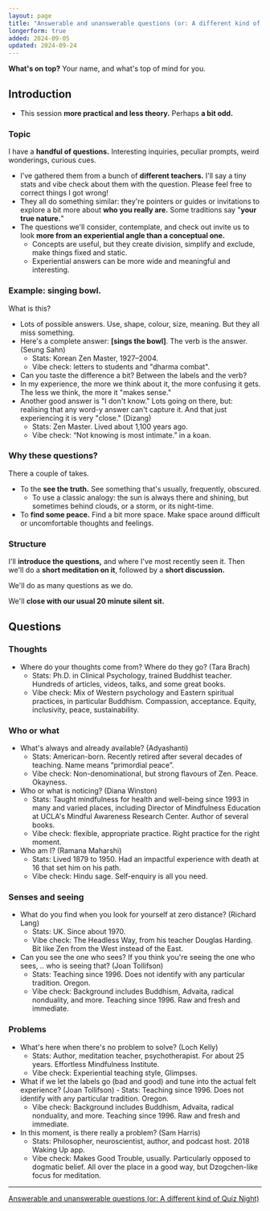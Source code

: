 ```yaml
---
layout: page
title: "Answerable and unanswerable questions (or: A different kind of Quiz Night)"
longerform: true
added: 2024-09-05
updated: 2024-09-24
---
```


**What's on top?** Your name, and what's top of mind for you.

## Introduction

- This session **more practical and less theory.** Perhaps **a bit odd.**

### Topic

I have a **handful of questions.** Interesting inquiries, peculiar prompts, weird wonderings, curious cues.

- I've gathered them from a bunch of **different teachers.** I'll say a tiny stats and vibe check about them with the question. Please feel free to correct things I got wrong!
- They all do something similar: they're pointers or guides or invitations to explore a bit more about **who you really are.** Some traditions say "**your true nature.**"
- The questions we'll consider, contemplate, and check out invite us to look **more from an experiential angle than a conceptual one.**
    - Concepts are useful, but they create division, simplify and exclude, make things fixed and static.
    - Experiential answers can be more wide and meaningful and interesting.

### Example: singing bowl.

What is this?

- Lots of possible answers. Use, shape, colour, size, meaning. But they all miss something.
- Here's a complete answer: **[sings the bowl]**. The verb is the answer. (Seung Sahn)
    - Stats: Korean Zen Master, 1927–2004.
    - Vibe check: letters to students and "dharma combat".
- Can you taste the difference a bit? Between the labels and the verb?
- In my experience, the more we think about it, the more confusing it gets. The less we think, the more it "makes sense."
- Another good answer is "I don't know." Lots going on there, but: realising that any word-y answer can't capture it. And that just experiencing it is very "close." (Dizang)
    - Stats: Zen Master. Lived about 1,100 years ago.
    - Vibe check: “Not knowing is most intimate.” in a koan.

### Why these questions?

There a couple of takes.

- To the **see the truth.** See something that's usually, frequently, obscured.
    - To use a classic analogy: the sun is always there and shining, but sometimes behind clouds, or a storm, or its night-time.
- To **find some peace.** Find a bit more space. Make space around difficult or uncomfortable thoughts and feelings.

### Structure

I'll **introduce the questions,** and where I've most recently seen it. Then we'll do a **short meditation on it**, followed by a **short discussion.**

<!--
For the sitting:

- Not **what you know.** What you experience, before labelling it or judging it.
- Not **what it means.** Just what is is, just what is given.
- Not **what others say.** What you find when you check for yourself.
 -->
We'll do as many questions as we do.

We'll **close with our usual 20 minute silent sit.**

## Questions

### Thoughts

- Where do your thoughts come from? Where do they go? (Tara Brach)
    - Stats: Ph.D. in Clinical Psychology, trained Buddhist teacher. Hundreds of articles, videos, talks, and some great books.
    - Vibe check: Mix of Western psychology and Eastern spiritual practices, in particular Buddhism. Compassion, acceptance. Equity, inclusivity, peace, sustainability.

### Who or what

- What's always and already available? (Adyashanti)
    - Stats: American-born. Recently retired after several decades of teaching. Name means “primordial peace”. 
    - Vibe check: Non-denominational, but strong flavours of Zen. Peace. Okayness.
- Who or what is noticing? (Diana Winston) 
    - Stats: Taught mindfulness for health and well-being since 1993 in many and varied places, including Director of Mindfulness Education at UCLA's Mindful Awareness Research Center. Author of several books.
    - Vibe check: flexible, appropriate practice. Right practice for the right moment. 
- Who am I? (Ramana Maharshi)
    - Stats: Lived 1879 to 1950. Had an impactful experience with death at 16 that set him on his path.
    - Vibe check: Hindu sage. Self-enquiry is all you need.

### Senses and seeing

- What do you find when you look for yourself at zero distance? (Richard Lang)
    - Stats: UK. Since about 1970.
    - Vibe check: The Headless Way, from his teacher Douglas Harding. Bit like Zen from the West instead of the East.
- Can you see the one who sees? If you think you're seeing the one who sees, .. who is seeing that? (Joan Tollifson)
    - Stats: Teaching since 1996. Does not identify with any particular tradition. Oregon.
    - Vibe check: Background includes Buddhism, Advaita, radical nonduality, and more. Teaching since 1996. Raw and fresh and immediate.

### Problems

- What's here when there's no problem to solve? (Loch Kelly)
    - Stats: Author, meditation teacher, psychotherapist. For about 25 years. Effortless Mindfulness Institute.
    - Vibe check: Experiential teaching style, Glimpses.
- What if we let the labels go (bad and good) and tune into the actual felt experience? (Joan Tollifson)
        - Stats: Teaching since 1996. Does not identify with any particular tradition. Oregon.
    - Vibe check: Background includes Buddhism, Advaita, radical nonduality, and more. Teaching since 1996. Raw and fresh and immediate.
- In this moment, is there really a problem? (Sam Harris)
    - Stats: Philosopher, neuroscientist, author, and podcast host. 2018 Waking Up app.
    - Vibe check: Makes Good Trouble, usually. Particularly opposed to dogmatic belief. All over the place in a good way, but Dzogchen-like focus for meditation.

---

[Answerable and unanswerable questions (or: A different kind of Quiz Night)](https://www.meetup.com/onemindfulbreath/events/302324589/)
